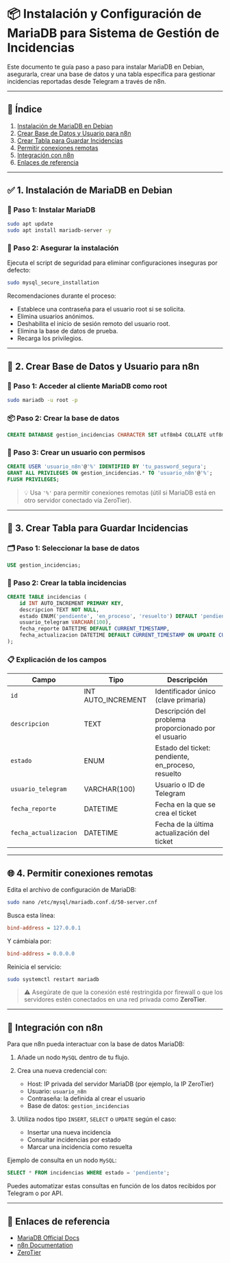 # 📦 Instalación y Configuración de MariaDB para Sistema de Gestión de Incidencias

Este documento te guía paso a paso para instalar MariaDB en Debian, asegurarla, crear una base de datos y una tabla específica para gestionar incidencias reportadas desde Telegram a través de n8n.

---

## 📑 Índice

1. [Instalación de MariaDB en Debian](#1-instalación-de-mariadb-en-debian)
2. [Crear Base de Datos y Usuario para n8n](#2-crear-base-de-datos-y-usuario-para-n8n)
3. [Crear Tabla para Guardar Incidencias](#3-crear-tabla-para-guardar-incidencias)
4. [Permitir conexiones remotas](#4-opcional-permitir-conexiones-remotas)
5. [Integración con n8n](#integración-con-n8n)
6. [Enlaces de referencia](#enlaces-de-referencia)

---

## ✅ 1. Instalación de MariaDB en Debian

### 🔧 Paso 1: Instalar MariaDB

```bash
sudo apt update
sudo apt install mariadb-server -y
```

### 🔐 Paso 2: Asegurar la instalación

Ejecuta el script de seguridad para eliminar configuraciones inseguras por defecto:

```bash
sudo mysql_secure_installation
```

Recomendaciones durante el proceso:

* Establece una contraseña para el usuario root si se solicita.
* Elimina usuarios anónimos.
* Deshabilita el inicio de sesión remoto del usuario root.
* Elimina la base de datos de prueba.
* Recarga los privilegios.

---

## 📃 2. Crear Base de Datos y Usuario para n8n

### 🔑 Paso 1: Acceder al cliente MariaDB como root

```bash
sudo mariadb -u root -p
```

### 📦 Paso 2: Crear la base de datos

```sql
CREATE DATABASE gestion_incidencias CHARACTER SET utf8mb4 COLLATE utf8mb4_unicode_ci;
```

### 👤 Paso 3: Crear un usuario con permisos

```sql
CREATE USER 'usuario_n8n'@'%' IDENTIFIED BY 'tu_password_segura';
GRANT ALL PRIVILEGES ON gestion_incidencias.* TO 'usuario_n8n'@'%';
FLUSH PRIVILEGES;
```

> 💡 Usa `'%'` para permitir conexiones remotas (útil si MariaDB está en otro servidor conectado vía ZeroTier).

---

## 🧱 3. Crear Tabla para Guardar Incidencias

### 🗂️ Paso 1: Seleccionar la base de datos

```sql
USE gestion_incidencias;
```

### 🧾 Paso 2: Crear la tabla incidencias

```sql
CREATE TABLE incidencias (
    id INT AUTO_INCREMENT PRIMARY KEY,
    descripcion TEXT NOT NULL,
    estado ENUM('pendiente', 'en_proceso', 'resuelto') DEFAULT 'pendiente',
    usuario_telegram VARCHAR(100),
    fecha_reporte DATETIME DEFAULT CURRENT_TIMESTAMP,
    fecha_actualizacion DATETIME DEFAULT CURRENT_TIMESTAMP ON UPDATE CURRENT_TIMESTAMP
);
```

### 📋 Explicación de los campos

| Campo                 | Tipo                | Descripción                                           |
| --------------------- | ------------------- | ----------------------------------------------------- |
| `id`                  | INT AUTO\_INCREMENT | Identificador único (clave primaria)                  |
| `descripcion`         | TEXT                | Descripción del problema proporcionado por el usuario |
| `estado`              | ENUM                | Estado del ticket: pendiente, en\_proceso, resuelto   |
| `usuario_telegram`    | VARCHAR(100)        | Usuario o ID de Telegram                              |
| `fecha_reporte`       | DATETIME            | Fecha en la que se crea el ticket                     |
| `fecha_actualizacion` | DATETIME            | Fecha de la última actualización del ticket           |

---

## 🌐 4. Permitir conexiones remotas

Edita el archivo de configuración de MariaDB:

```bash
sudo nano /etc/mysql/mariadb.conf.d/50-server.cnf
```

Busca esta línea:

```ini
bind-address = 127.0.0.1
```

Y cámbiala por:

```ini
bind-address = 0.0.0.0
```

Reinicia el servicio:

```bash
sudo systemctl restart mariadb
```

> ⚠️ Asegúrate de que la conexión esté restringida por firewall o que los servidores estén conectados en una red privada como **ZeroTier**.

---

## 🔗 Integración con n8n

Para que n8n pueda interactuar con la base de datos MariaDB:

1. Añade un nodo `MySQL` dentro de tu flujo.
2. Crea una nueva credencial con:

   * Host: IP privada del servidor MariaDB (por ejemplo, la IP ZeroTier)
   * Usuario: `usuario_n8n`
   * Contraseña: la definida al crear el usuario
   * Base de datos: `gestion_incidencias`
3. Utiliza nodos tipo `INSERT`, `SELECT` o `UPDATE` según el caso:

   * Insertar una nueva incidencia
   * Consultar incidencias por estado
   * Marcar una incidencia como resuelta

Ejemplo de consulta en un nodo `MySQL`:

```sql
SELECT * FROM incidencias WHERE estado = 'pendiente';
```

Puedes automatizar estas consultas en función de los datos recibidos por Telegram o por API.

---

## 📎 Enlaces de referencia

* [MariaDB Official Docs](https://mariadb.org/documentation/)
* [n8n Documentation](https://docs.n8n.io/)
* [ZeroTier](https://www.zerotier.com)


